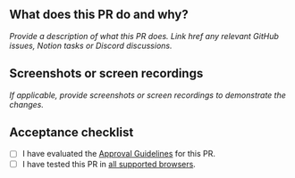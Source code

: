 ## What does this PR do and why?

_Provide a description of what this PR does. Link href any relevant GitHub issues,
Notion tasks or Discord discussions._

## Screenshots or screen recordings

_If applicable, provide screenshots or screen recordings to demonstrate the
changes._

## Acceptance checklist

- [ ] I have evaluated the
      [Approval Guidelines](https://github.com/jbx-protocol/juice-interface/blob/main/CONTRIBUTING.md#approval-guidelines)
      for this PR.
- [ ] I have tested this PR in
      [all supported browsers](https://github.com/jbx-protocol/juice-interface/blob/main/CONTRIBUTING.md#supported-browsers).
